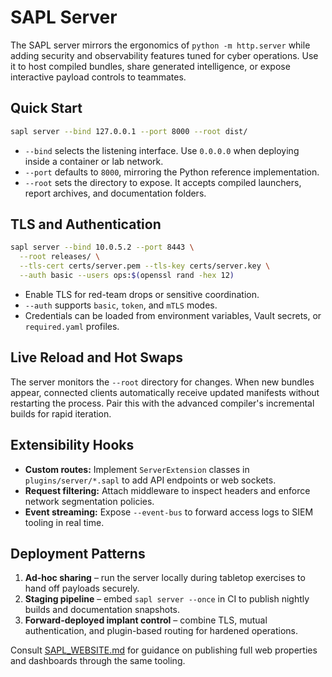 # SAPL Server

The SAPL server mirrors the ergonomics of `python -m http.server` while adding
security and observability features tuned for cyber operations. Use it to host
compiled bundles, share generated intelligence, or expose interactive payload
controls to teammates.

## Quick Start

```bash
sapl server --bind 127.0.0.1 --port 8000 --root dist/
```

- `--bind` selects the listening interface. Use `0.0.0.0` when deploying inside
  a container or lab network.
- `--port` defaults to `8000`, mirroring the Python reference implementation.
- `--root` sets the directory to expose. It accepts compiled launchers, report
  archives, and documentation folders.

## TLS and Authentication

```bash
sapl server --bind 10.0.5.2 --port 8443 \
  --root releases/ \
  --tls-cert certs/server.pem --tls-key certs/server.key \
  --auth basic --users ops:$(openssl rand -hex 12)
```

- Enable TLS for red-team drops or sensitive coordination.
- `--auth` supports `basic`, `token`, and `mTLS` modes.
- Credentials can be loaded from environment variables, Vault secrets, or
  `required.yaml` profiles.

## Live Reload and Hot Swaps

The server monitors the `--root` directory for changes. When new bundles appear,
connected clients automatically receive updated manifests without restarting the
process. Pair this with the advanced compiler's incremental builds for rapid
iteration.

## Extensibility Hooks

- **Custom routes:** Implement `ServerExtension` classes in
  `plugins/server/*.sapl` to add API endpoints or web sockets.
- **Request filtering:** Attach middleware to inspect headers and enforce
  network segmentation policies.
- **Event streaming:** Expose `--event-bus` to forward access logs to SIEM
  tooling in real time.

## Deployment Patterns

1. **Ad-hoc sharing** – run the server locally during tabletop exercises to hand
   off payloads securely.
2. **Staging pipeline** – embed `sapl server --once` in CI to publish nightly
   builds and documentation snapshots.
3. **Forward-deployed implant control** – combine TLS, mutual authentication,
   and plugin-based routing for hardened operations.

Consult [SAPL_WEBSITE.md](SAPL_WEBSITE.md) for guidance on publishing full web
properties and dashboards through the same tooling.
